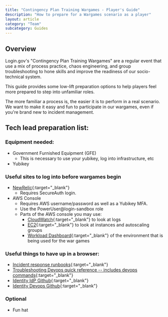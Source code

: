 ```yaml
---
title: "Contingency Plan Training Wargames - Player's Guide"
description: "How to prepare for a Wargames scenario as a player"
layout: article
category: "Team"
subcategory: Guides
---
```


## Overview

Login.gov's "Contingency Plan Training Wargames" are a regular event that use a
mix of process practice, chaos engineering, and group troubleshooting to hone
skills and improve the readiness of our socio-technical system.

This guide provides some low-lift preparation options to help players feel more
prepared to step into unfamiliar roles.

The more familiar a process is, the easier it is to perform in a real scenario.
We want to make it easy and fun to participate in our wargames, even if you're
brand new to incident management.

## Tech lead preparation list:

### Equipment needed:
- Government Furnished Equipment (GFE)
  - This is necessary to use your yubikey, log into infrastructure, etc
- Yubikey

### Useful sites to log into before wargames begin
- [NewRelic](https://one.newrelic.com){:target="_blank"}
  - Requires SecureAuth login.
- AWS Console
  - Requires AWS username/password as well as a Yubikey MFA.
  - Use the PowerUser@login-sandbox role
  - Parts of the AWS console you may use:
	- [CloudWatch](https://us-west-2.console.aws.amazon.com/cloudwatch/home?region=us-west-2#logsV2:logs-insights){:target="_blank"} to look at logs
	- [EC2](https://us-west-2.console.aws.amazon.com/ec2/home?region=us-west-2#Home:){:target="_blank"} to look at instances and autoscaling groups
	- [Workload Dashboard](https://us-west-2.console.aws.amazon.com/cloudwatch/home?region=us-west-2#dashboards?listOptions=~(filteringText~'workload~currentPageIndex~1)){:target="_blank"} of the environment that is being used for the war games

### Useful things to have up in a browser:
- [Incident response runbooks](https://github.com/18F/identity-devops/wiki/Incident-Response-Runbooks){:target="_blank"}
- [Troubleshooting Devops quick reference -- includes devops commands](https://github.com/18F/identity-devops/wiki/Troubleshooting-Quick-Reference){:target="_blank"}
- [Identity IdP Github](https://github.com/18f/identity-idp){:target="_blank"}
- [Identity Devops Github](https://github.com/18f/identity-devops){:target="_blank"}

### Optional
- Fun hat

